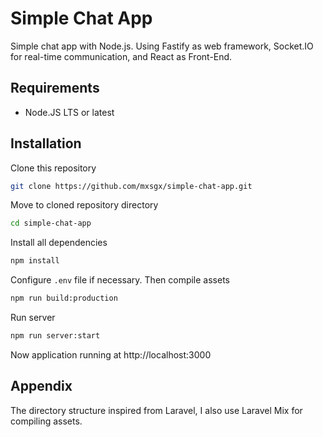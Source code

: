 # Simple Chat App

Simple chat app with Node.js. Using Fastify as web framework, Socket.IO for real-time communication, and React as Front-End.

## Requirements

- Node.JS LTS or latest

## Installation

Clone this repository

```bash
git clone https://github.com/mxsgx/simple-chat-app.git
```

Move to cloned repository directory

```bash
cd simple-chat-app
```

Install all dependencies

```bash
npm install
```

Configure `.env` file if necessary. Then compile assets

```bash
npm run build:production
```

Run server

```bash
npm run server:start
```

Now application running at http://localhost:3000

## Appendix

The directory structure inspired from Laravel, I also use Laravel Mix for compiling assets.